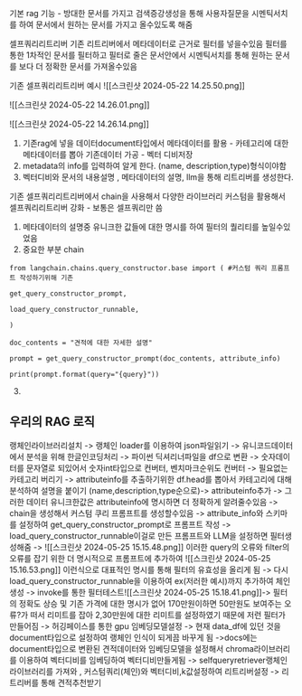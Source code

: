 기본 rag 기능 - 방대한 문서를 가지고 검색증강생성을 통해 사용자질문을 시멘틱서치를 하여 문서에서 원하는 문서를 가지고 올수있도록 해줌


셀프쿼리리트리버
기존 리트리버에서 메타데이터로 근거로 필터를 넣을수있음
필터를 통한 1차적인 문서를 필터하고 필터로 줄은 문서안에서 시멘틱서치를 통해 원하는 문서를 보다 더 정확한 문서를 가져올수있음 

기존 셀프쿼리리트리버 예시
![[스크린샷 2024-05-22 14.25.50.png]]

![[스크린샷 2024-05-22 14.26.01.png]]

![[스크린샷 2024-05-22 14.26.14.png]]

1. 기존rag에 넣을 데이터document타입에서 메타데이터를 활용 -  카테고리에 대한 메타데이터를 뽑아 기존데이터 가공 - 벡터 디비저장
2. metadata의 info를 입력하여 알게 한다. (name, description,type)형식이야함
3. 벡터디비와 문서의 내용설명 , 메타데이터의 설명, llm을 통해 리트리버를 생성한다.

기존 셀프쿼리리트리버에서 chain을 사용해서 다양한 라이브러리 커스텀을 활용해서 셀프쿼리리트리버 강화 - 보통은 셀프쿼리만 씀 

1. 메타데이터의 설명중 유니크한 값들에 대한 명시를 하여 필터의 퀄리티를 높일수있었음 
2. 중요한 부분 chain

```
from langchain.chains.query_constructor.base import ( #커스텀 쿼리 프롬프트 작성하기위해 기존

get_query_constructor_prompt,

load_query_constructor_runnable,

)
```

```
doc_contents = "견적에 대한 자세한 설명"

prompt = get_query_constructor_prompt(doc_contents, attribute_info)

print(prompt.format(query="{query}"))
```
3.









## 우리의 RAG 로직
랭체인라이브러리설치 -> 랭체인 loader를 이용하여 json파일읽기 ->
유니코드데이터에서 분석을 위해 한글인코딩처리 -> 파이썬 딕셔리너파일을  df으로 변환 -> 숫자데이터를 문자열로 되있어서 숫자int타입으로 컨버터, 벤치마크순위도 컨버터 -> 필요없는 카테고리 버리기 -> attributeinfo를 추출하기위한 df.head를 뽑아서 카테고리에 대해 분석하여 설명을 붙이기 (name,description,type순으로)-> attributeinfo추가 -> 그러한 데이터 유니크한값은 attributeinfo에 명시하면 더 정확하게 알려줄수있음 ->  chain을 생성해서 커스텀 쿠리 프롬프트를 생성할수있음 -> attribute_info와 스키마를 설정하여 get_query_constructor_prompt로 프롬프트 작성 -> load_query_constructor_runnable이걸로 만든 프롬프트와 LLM을 설정하면 필터생성해줌 -> ![[스크린샷 2024-05-25 15.15.48.png]]
이러한 query의 오류와 filter의 오류를 잡기 위한 더 명시적으로 프롬프트에 추가하여 ![[스크린샷 2024-05-25 15.16.53.png]]
이런식으로 대표적인 명시를 통해 필터의 유효성을 올리게 됨 -> 다시 load_query_constructor_runnable을 이용하여 ex(저러한 예시)까지 추가하여 체인생성 -> invoke를 통한 필터테스트![[스크린샷 2024-05-25 15.18.41.png]]-> 필터의 정확도 상승 및 기존 가격에 대한 명시가 없어 170만원이하면 50만원도 보여주는 오류?가 떠서 리미트를 잡아 2,30만원에 대한 리미트를 설정하였기 때문에 저런 필터가 만들어짐 ->  허깅페이스를 통한 gpu 임베딩모델설정 -> 현재 data_df에 있던 것을 document타입으로 설정하여 랭체인 인식이 되게끔 바꾸게 됨 ->docs에는 document타입으로 변환된 견적데이터와 임베딩모델을 설정해서 chroma라이브러리를 이용하여 벡터디비를 임베딩하여 벡터디비만들게됨 -> selfqueryretriever랭체인 라이브러리를 가져와 , 커스텀쿼리(체인)와 벡터디비,k값설정하여 리트리버설정 -> 리트리버를 통해 견적추천받기 